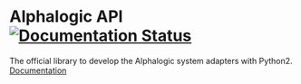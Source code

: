 <h1>Alphalogic API
<a href="https://alphalogic_api.readthedocs.io">
    <img src="https://readthedocs.org/projects/alphalogic_api/badge/?version=latest" alt="Documentation Status" />
</a>
</h1>
The official library to develop the Alphalogic system adapters with Python2. <a href="https://alphalogic_api.readthedocs.io">   Documentation</a>

